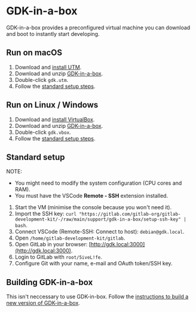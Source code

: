 # GDK-in-a-box

GDK-in-a-box provides a preconfigured virtual machine you can download and boot
to instantly start developing.

## Run on macOS

1. Download and [install UTM](https://docs.getutm.app/installation/macos/).
1. Download and unzip [GDK-in-a-box](https://go.gitlab.com/cCHpCP).
1. Double-click `gdk.utm`.
1. Follow the [standard setup steps](#standard-setup).

## Run on Linux / Windows

1. Download and [install VirtualBox](https://www.virtualbox.org/wiki/Downloads).
1. Download and unzip [GDK-in-a-box](https://go.gitlab.com/5iydBP).
1. Double-click `gdk.vbox`.
1. Follow the [standard setup steps](#standard-setup).

## Standard setup

NOTE:

- You might need to modify the system configuration (CPU cores and RAM).
- You must have the VSCode **Remote - SSH** extension installed.

1. Start the VM (minimise the console because you won't need it).
1. Import the SSH key: `curl "https://gitlab.com/gitlab-org/gitlab-development-kit/-/raw/main/support/gdk-in-a-box/setup-ssh-key" | bash`.
1. Connect VSCode (Remote-SSH: Connect to host): `debian@gdk.local`.
1. Open `/home/gitlab-development-kit/gitlab`.
1. Open GitLab in your browser: [http://gdk.local:3000](http://gdk.local:3000).
1. Login to GitLab with `root/5iveL!fe`.
1. Configure Git with your name, e-mail and OAuth token/SSH key.

## Building GDK-in-a-box

This isn't neccessary to use GDK-in-box.
Follow the [instructions to build a new version of GDK-in-a-box](build_gdk_in_a_box.md).
